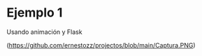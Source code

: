 # Ejemplo 1
Usando animación y Flask

(https://github.com/ernestozz/projectos/blob/main/Captura.PNG)
